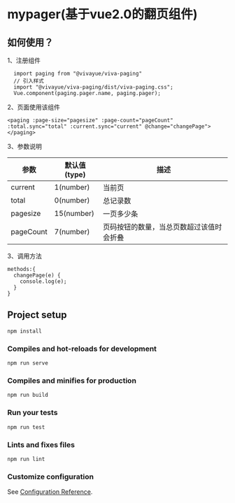 # mypager(基于vue2.0的翻页组件)

## 如何使用？
1、注册组件
```
  import paging from "@vivayue/viva-paging"
  // 引入样式
  import "@vivayue/viva-paging/dist/viva-paging.css";
  Vue.component(paging.pager.name, paging.pager);
```
2、页面使用该组件
```
<paging :page-size="pagesize" :page-count="pageCount" :total.sync="total" :current.sync="current" @change="changePage"></paging>
```
3、参数说明

参数      | 默认值(type)| 描述
----------|------------|-------------------------------------
current   | 1(number)  | 当前页
total     | 0(number)  | 总记录数
pagesize  | 15(number) | 一页多少条
pageCount | 7(number)  | 页码按钮的数量，当总页数超过该值时会折叠

3、调用方法
```
methods:{
  changePage(e) {
    console.log(e);
  }
}
```
## Project setup
```
npm install
```

### Compiles and hot-reloads for development
```
npm run serve
```

### Compiles and minifies for production
```
npm run build
```

### Run your tests
```
npm run test
```

### Lints and fixes files
```
npm run lint
```

### Customize configuration
See [Configuration Reference](https://cli.vuejs.org/config/).
